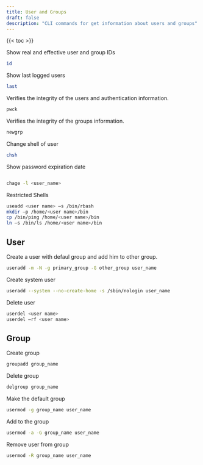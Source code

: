 ```yaml
---
title: User and Groups
draft: false
description: "CLI commands for get information about users and groups"
---
```


{{< toc >}}

Show real and effective user and group IDs

```bash
id
```

Show last logged users

```bash
last
```

Verifies the integrity of the users and authentication information.

```bash
pwck
```

Verifies the integrity of the groups information.

```bash
newgrp
```

Change shell of user

```bash
chsh
```

Show password expiration date

```bash

chage -l <user_name>
```

Restricted Shells

```bash
useadd <user name> –s /bin/rbash
mkdir –p /home/<user name>/bin
cp /bin/ping /home/<user name>/bin
ln –s /bin/ls /home/<user name>/bin
```

## User

Create a user with defaul group and add him to other group.

```bash
useradd -m -N -g primary_group -G other_group user_name
```

Create system user

```bash
useradd --system --no-create-home -s /sbin/nologin user_name
```

Delete user

```bash
userdel <user name>
userdel –rf <user name>
```

## Group

Create group

```bash
groupadd group_name
```

Delete group

```bash
delgroup group_name
```

Make the default group

```bash
usermod -g group_name user_name
```

Add to the group

```bash
usermod -a -G group_name user_name
```

Remove user from group

```bash
usermod -R group_name user_name
```
